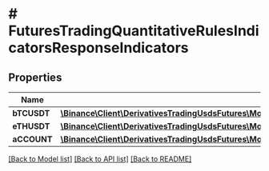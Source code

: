 # # FuturesTradingQuantitativeRulesIndicatorsResponseIndicators

## Properties

Name | Type | Description | Notes
------------ | ------------- | ------------- | -------------
**bTCUSDT** | [**\Binance\Client\DerivativesTradingUsdsFutures\Model\FuturesTradingQuantitativeRulesIndicatorsResponseIndicatorsBTCUSDTInner[]**](FuturesTradingQuantitativeRulesIndicatorsResponseIndicatorsBTCUSDTInner.md) |  | [optional]
**eTHUSDT** | [**\Binance\Client\DerivativesTradingUsdsFutures\Model\FuturesTradingQuantitativeRulesIndicatorsResponseIndicatorsBTCUSDTInner[]**](FuturesTradingQuantitativeRulesIndicatorsResponseIndicatorsBTCUSDTInner.md) |  | [optional]
**aCCOUNT** | [**\Binance\Client\DerivativesTradingUsdsFutures\Model\FuturesTradingQuantitativeRulesIndicatorsResponseIndicatorsACCOUNTInner[]**](FuturesTradingQuantitativeRulesIndicatorsResponseIndicatorsACCOUNTInner.md) |  | [optional]

[[Back to Model list]](../../README.md#models) [[Back to API list]](../../README.md#endpoints) [[Back to README]](../../README.md)
